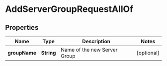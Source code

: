 

# AddServerGroupRequestAllOf


## Properties

| Name | Type | Description | Notes |
|------------ | ------------- | ------------- | -------------|
|**groupName** | **String** | Name of the new Server Group |  [optional] |



